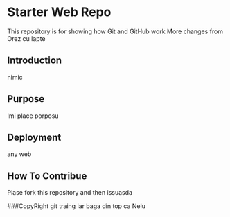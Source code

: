 # Starter Web Repo

This repository is for showing how Git and GitHub work
More changes from Orez cu lapte

## Introduction

nimic

## Purpose

Imi place porposu

## Deployment

any web

## How To Contribue

Plase fork this repository and then issuasda

###CopyRight
git traing iar baga din top ca Nelu